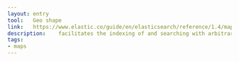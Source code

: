 ```yaml
---
layout: entry
tool:	Geo shape
link:	https://www.elastic.co/guide/en/elasticsearch/reference/1.4/mapping-geo-shape-type.html
description:	facilitates the indexing of and searching with arbitrary geo shapes such as rectangles and polygons
tags:
- maps
---
```


